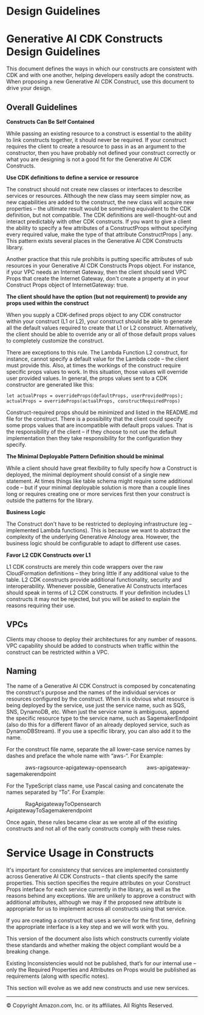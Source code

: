 # Design Guidelines

# Generative AI CDK Constructs Design Guidelines

This document defines the ways in which our constructs are consistent with CDK and with one another, helping developers easily adopt the constructs. When proposing a new Generative AI CDK Construct, use this document to drive your design.

## Overall Guidelines

**Constructs Can Be Self Contained**

While passing an existing resource to a construct is essential to the ability to link constructs together, it should never be required. If your construct requires the client to create a resource to pass in as an argument to the constructor, then you have probably not defined your construct correctly or what you are designing is not a good fit for the Generative AI CDK Constructs.

**Use CDK definitions to define a service or resource**

The construct should not create new classes or interfaces to describe services or resources. Although the new class may seem simpler now, as new capabilities are added to the construct, the new class will acquire new properties – the ultimate result would be something equivalent to the CDK definition, but not compatible. The CDK definitions are well-thought-out and interact predictably with other CDK constructs. If you want to give a client the ability to specify a few attributes of a ConstructProps without specifying every required value, make the type of that attribute ConstructProps | any. This pattern exists several places in the Generative AI CDK Constructs library.

Another practice that this rule prohibits is putting specific attributes of sub resources in your Generative AI CDK Constructs Props object. For instance, if your VPC needs an Internet Gateway, then the client should send VPC Props that create the Internet Gateway, don't create a property at in your Construct Props object of InternetGateway: true.

**The client should have the option (but not requirement) to provide any props used within the construct**

When you supply a CDK-defined props object to any CDK constructor within your construct (L1 or L2), your construct should be able to generate all the default values required to create that L1 or L2 construct. Alternatively, the client should be able to override any or all of those default props values to completely customize the construct.

There are exceptions to this rule. The Lambda Function L2 construct, for instance, cannot specify a default value for the Lambda code – the client must provide this. Also, at times the workings of the construct require specific props values to work. In this situation, those values will override user provided values. In general, the props values sent to a CDK constructor are generated like this:

```
let actualProps = overrideProps(defaultProps, userProvidedProps);
actualProps = overrideProps(actualProps, constructRequiredProps)
```

Construct-required props should be minimized and listed in the README.md file for the construct.
There is a possibility that the client could specify some props values that are incompatible with default props values. That is the responsibility of the client – if they choose to not use the default implementation then they take responsibility for the configuration they specify.

**The Minimal Deployable Pattern Definition should be minimal**

While a client should have great flexibility to fully specify how a Construct is deployed, the minimal deployment should consist of a single new statement. At times things like table schema might require some additional code – but if your minimal deployable solution is more than a couple lines long or requires creating one or more services first then your construct is outside the patterns for the library.

**Business Logic**

The Construct don't have to be restricted to deploying infrastructure (eg – implemented Lambda functions). This is because we want to abstract the complexity of the underlying Generative AInology area. However, the business logic should be configurable to adapt to different use cases.

**Favor L2 CDK Constructs over L1**

L1 CDK constructs are merely thin code wrappers over the raw CloudFormation definitions – they bring little if any additional value to the table. L2 CDK constructs provide additional functionality, security and interoperability. Whenever possible, Generative AI Constructs interfaces should speak in terms of L2 CDK constructs. If your definition includes L1 constructs it may not be rejected, but you will be asked to explain the reasons requiring their use. 

## VPCs

Clients may choose to deploy their architectures for any number of reasons. VPC capability should be added to constructs when traffic within the construct can be restricted within a VPC.

## Naming

The name of a Generative AI CDK Construct is composed by concatenating the construct's purpose and the names of the individual services or resources configured by the construct. When it is obvious what resource is being deployed by the service, use just the service name, such as SQS, SNS, DynamoDB, etc. When just the service name is ambiguous, append the specific resource type to the service name, such as SagemakerEndpoint (also do this for a different flavor of an already deployed service, such as DynamoDBStream). If you use a specific library, you can also add it to the name.

For the construct file name, separate the all lower-case service names by dashes and preface the whole name with “aws-“. For Example:

&emsp; &emsp; &emsp;aws-ragsource-apigateway-opensearch
&emsp; &emsp; &emsp;aws-apigateway-sagemakerendpoint

For the TypeScript class name, use Pascal casing and concatenate the names separated by “To”. For Example:

&emsp; &emsp; &emsp;RagApigatewayToOpensearch
&emsp; &emsp; &emsp;ApigatewayToSagemakerendpoint

Once again, these rules became clear as we wrote all of the existing constructs and not all of the early constructs comply with these rules.

# Service Usage in Constructs
It's important for consistency that services are implemented consistently across Generative AI CDK Constructs – that clients specify the same properties. This section specifies the require attributes on your Construct Props interface for each service currently in the library, as well as the reasons behind any exceptions. We are unlikely to approve a construct with additional attributes, although we may if the proposed new attribute is appropriate for us to implement across all constructs using that service.

If you are creating a construct that uses a service for the first time, defining the appropriate interface is a key step and we will work with you.

This version of the document also lists which constructs currently violate these standards and whether making the object compliant would be a breaking change.

Existing Inconsistencies would not be published, that’s for our internal use – only the Required Properties and Attributes on Props would be published as requirements (along with specific notes).

This section will evolve as we add new constructs and use new services.

***
&copy; Copyright Amazon.com, Inc. or its affiliates. All Rights Reserved.

